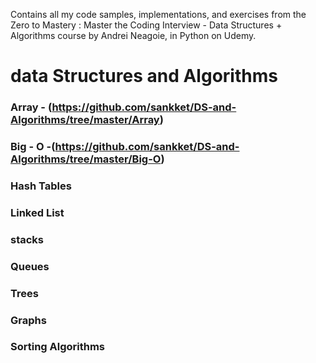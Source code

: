 Contains all my code samples, implementations, and exercises from the Zero to Mastery : Master the Coding Interview - Data Structures + Algorithms course by Andrei Neagoie, in Python on Udemy.
# data Structures and Algorithms
### Array - (https://github.com/sankket/DS-and-Algorithms/tree/master/Array)
### Big - O -(https://github.com/sankket/DS-and-Algorithms/tree/master/Big-O)
### Hash Tables
### Linked List 
### stacks 
### Queues
### Trees
### Graphs
### Sorting Algorithms

